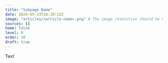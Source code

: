 ```yaml
---
title: "Subpage Name"
date: 2020-05-23T20:10:13Z
image: "articles/<article-name>.png" # The image resolution should be 900x500 or a proportional resolution
sources: []
home: false
level: 0
order: 10
draft: true
---
```

Text